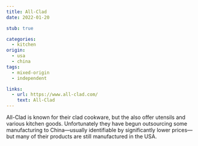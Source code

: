 ```yaml
---
title: All-Clad
date: 2022-01-20

stub: true

categories:
  - kitchen
origin:
  - usa
  - china
tags:
  - mixed-origin
  - independent

links:
  - url: https://www.all-clad.com/
    text: All-Clad
---
```


All-Clad is known for their clad cookware, but the also offer utensils and
various kitchen goods. Unfortunately they have begun outsourcing some
manufacturing to China—usually identifiable by significantly lower prices—but
many of their products are still manufactured in the USA.
